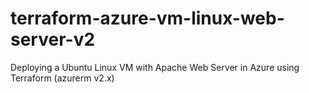 # terraform-azure-vm-linux-web-server-v2
Deploying a Ubuntu Linux VM with Apache Web Server in Azure using Terraform (azurerm v2.x)
